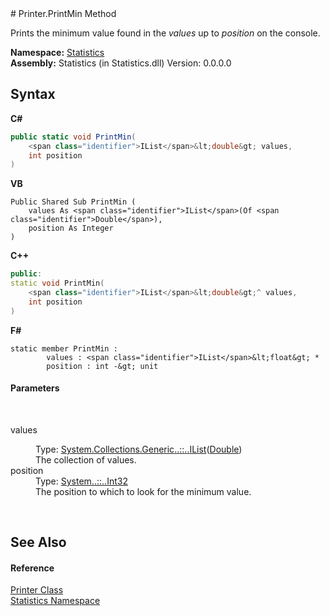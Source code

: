 ﻿<document xmlns:msxsl="urn:schemas-microsoft-com:xslt" xmlns:ddue="http://ddue.schemas.microsoft.com/authoring/2003/5" xmlns:xlink="http://www.w3.org/1999/xlink">
<file name="6c4223bb-ecc3-0439-15d7-a0a00d39e8e5" />
# Printer.PrintMin Method <span id="PageHeader"> </span>
 

Prints the minimum value found in the *values* up to *position* on the console.

**Namespace:** <a href="f0b54f11-5cf1-05c9-427e-1f98b8731e06">Statistics</a><br />**Assembly:** Statistics (in Statistics.dll) Version: 0.0.0.0

## Syntax

**C#**<br />
``` C#
public static void PrintMin(
	<span class="identifier">IList</span>&lt;double&gt; values,
	int position
)
```

**VB**<br />
``` VB
Public Shared Sub PrintMin ( 
	values As <span class="identifier">IList</span>(Of <span class="identifier">Double</span>),
	position As Integer
)
```

**C++**<br />
``` C++
public:
static void PrintMin(
	<span class="identifier">IList</span>&lt;double&gt;^ values, 
	int position
)
```

**F#**<br />
``` F#
static member PrintMin : 
        values : <span class="identifier">IList</span>&lt;float&gt; * 
        position : int -&gt; unit 

```


#### Parameters

 <dl><dt>values</dt>
<dd>Type: <a href="http://msdn2.microsoft.com/en-us/library/5y536ey6" target="_blank">System.Collections.Generic<span class="languageSpecificText"><span class="cs">.</span><span class="vb">.</span><span class="cpp">::</span><span class="nu">.</span><span class="fs">.</span></span>IList</a>(<a href="http://msdn2.microsoft.com/en-us/library/643eft0t" target="_blank">Double</a>)<br />The collection of values.</dd>
<dt>position</dt>
<dd>Type: <a href="http://msdn2.microsoft.com/en-us/library/td2s409d" target="_blank">System<span class="languageSpecificText"><span class="cs">.</span><span class="vb">.</span><span class="cpp">::</span><span class="nu">.</span><span class="fs">.</span></span>Int32</a><br />The position to which to look for the minimum value.</dd>
</dl> 


## See Also<span id="seeAlsoSection"> </span>


#### Reference
<a href="270cb39d-5592-08d7-c0bc-f40f01bb1ae3">Printer Class</a><br /><a href="f0b54f11-5cf1-05c9-427e-1f98b8731e06">Statistics Namespace</a><br /></document>